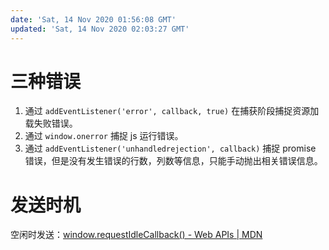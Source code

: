 ```yaml
---
date: 'Sat, 14 Nov 2020 01:56:08 GMT'
updated: 'Sat, 14 Nov 2020 02:03:27 GMT'
---
```


# 三种错误

1.  通过 `addEventListener('error', callback, true)` 在捕获阶段捕捉资源加载失败错误。
2.  通过 `window.onerror` 捕捉 js 运行错误。
3.  通过 `addEventListener('unhandledrejection', callback)` 捕捉 promise 错误，但是没有发生错误的行数，列数等信息，只能手动抛出相关错误信息。

# 发送时机

空闲时发送：[window.requestIdleCallback() - Web APIs | MDN](https://developer.mozilla.org/en-US/docs/Web/API/Window/requestIdleCallback)
